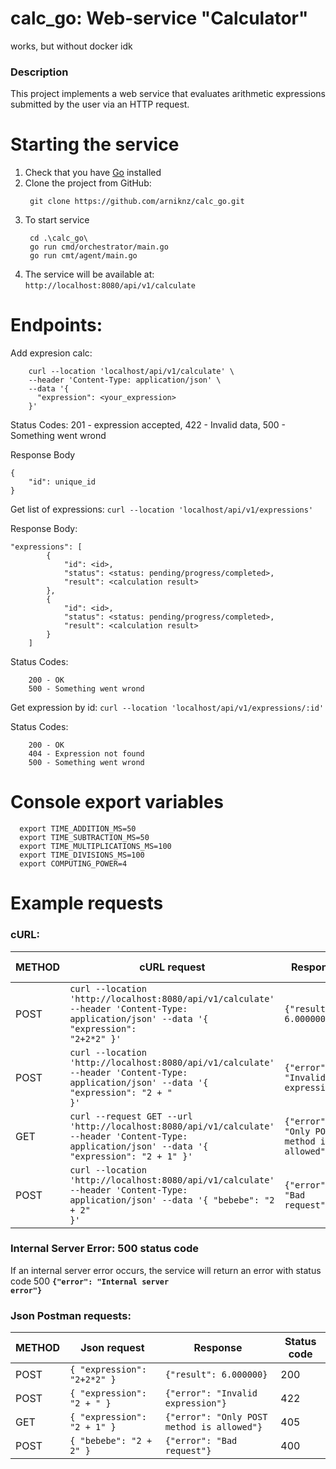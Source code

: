 # calc_go: Web-service "Calculator"
works, but without docker idk

### Description
This project implements a web service that evaluates arithmetic expressions submitted by the user via an HTTP request.

# Starting the service
  1. Check that you have [Go](https://go.dev/dl/) installed
  2. Clone the project from GitHub:
     ```
      git clone https://github.com/arniknz/calc_go.git
     ```
  3. To start service
     ```
      cd .\calc_go\
      go run cmd/orchestrator/main.go
      go run cmt/agent/main.go
     ```
  4. The service will be available at: ```http://localhost:8080/api/v1/calculate```

# Endpoints:

Add expresion calc:
```
    curl --location 'localhost/api/v1/calculate' \
    --header 'Content-Type: application/json' \
    --data '{
      "expression": <your_expression>
    }'
```

Status Codes: 201 - expression accepted, 422 - Invalid data, 500 - Something went wrond

Response Body

```
{
    "id": unique_id
}
```

Get list of expressions:
```curl --location 'localhost/api/v1/expressions'```

Response Body:
```
"expressions": [
        {
            "id": <id>,
            "status": <status: pending/progress/completed>,
            "result": <calculation result>
        },
        {
            "id": <id>,
            "status": <status: pending/progress/completed>,
            "result": <calculation result>
        }
    ]
```

Status Codes:
```
    200 - OK
    500 - Something went wrond
```

Get expression by id:
```curl --location 'localhost/api/v1/expressions/:id'```

Status Codes:
```
    200 - OK
    404 - Expression not found
    500 - Something went wrond
```

# Console export variables
```
  export TIME_ADDITION_MS=50
  export TIME_SUBTRACTION_MS=50
  export TIME_MULTIPLICATIONS_MS=100
  export TIME_DIVISIONS_MS=100
  export COMPUTING_POWER=4

```


# Example requests
### cURL:
| METHOD | cURL request | Response | Status code |
| ------ | ------------ | -------- | ----------- |
| POST   |<code>curl --location 'http://localhost:8080/api/v1/calculate' --header 'Content-Type: application/json' --data '{  "expression": "2+2*2"  }'</code>|<code>{"result": 6.000000}</code>| 200 |
| POST   |<code>curl --location 'http://localhost:8080/api/v1/calculate' --header 'Content-Type: application/json' --data '{  "expression": "2 + "  }'</code>|<code>{"error": "Invalid expression"}</code>| 422 |
| GET    |<code>curl --request GET --url 'http://localhost:8080/api/v1/calculate' --header 'Content-Type: application/json' --data '{  "expression": "2 + 1"  }'</code>|<code>{"error": "Only POST method is allowed"}</code>| 405 |
| POST   |<code>curl --location 'http://localhost:8080/api/v1/calculate' --header 'Content-Type: application/json' --data '{  "bebebe": "2 + 2"  }'</code>|<code>{"error": "Bad request"}</code>| 400 |

### Internal Server Error: 500 status code
If an internal server error occurs, the service will return an error with status code 500
**<code>{"error": "Internal server error"}</code>**

### Json Postman requests:
| METHOD | Json request | Response | Status code |
| ------ | ------------ | -------- | ----------- |
| POST   | <code>{  "expression": "2+2*2"  }</code>|<code>{"result": 6.000000}</code>| 200 |
| POST   | <code>{  "expression": "2 + "  }</code>|<code>{"error": "Invalid expression"}</code>| 422 |
| GET    | <code>{  "expression": "2 + 1"  }</code>|<code>{"error": "Only POST method is allowed"}</code>| 405 |
| POST   | <code>{  "bebebe": "2 + 2"  }</code>|<code>{"error": "Bad request"}</code>| 400 |
